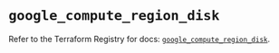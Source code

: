 # `google_compute_region_disk`

Refer to the Terraform Registry for docs: [`google_compute_region_disk`](https://registry.terraform.io/providers/hashicorp/google/6.30.0/docs/resources/compute_region_disk).
